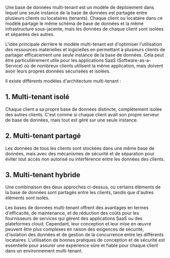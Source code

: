 Une base de données multi-tenant est un modèle de déploiement dans lequel une seule instance de la base de données est partagée entre plusieurs clients ou locataires (tenants). Chaque client ou locataire dans ce modèle partage le même schéma de base de données et la même infrastructure sous-jacente, mais les données de chaque client sont isolées et séparées des autres.

L'idée principale derrière le modèle multi-tenant est d'optimiser l'utilisation des ressources matérielles et logicielles en permettant à plusieurs clients de partager efficacement une seule instance de la base de données. Cela peut être particulièrement utile pour les applications SaaS (Software-as-a-Service) où de nombreux clients utilisent la même application, mais doivent avoir leurs propres données sécurisées et isolées.

Il existe différents modèles d'architecture multi-tenant :

## 1. Multi-tenant isolé

Chaque client a sa propre base de données distincte, complètement isolée des autres clients. C'est comme si chaque client avait son propre serveur de base de données, mais tout est géré sur une seule instance.

## 2. Multi-tenant partagé

Les données de tous les clients sont stockées dans une même base de données, mais avec des mécanismes de sécurité et de séparation pour éviter tout accès non autorisé ou interférence entre les données des clients.

## 3. Multi-tenant hybride

Une combinaison des deux approches ci-dessus, où certains éléments de la base de données sont partagés entre les clients, tandis que d'autres éléments sont isolés.

Les bases de données multi-tenant offrent des avantages en termes d'efficacité, de maintenance, et de réduction des coûts pour les fournisseurs de services qui gèrent des applications SaaS ou des plateformes cloud. Cependant, leur conception et leur mise en œuvre peuvent être plus complexes en raison des exigences de sécurité, d'isolation des données et de gestion de la concurrence entre les différents locataires. L'utilisation de bonnes pratiques de conception et de sécurité est essentielle pour assurer une expérience sûre et fiable pour chaque client dans un environnement multi-tenant.
